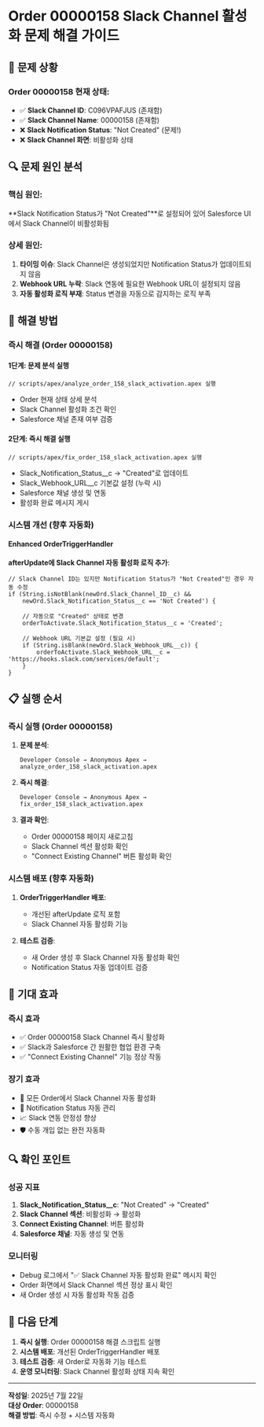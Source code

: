 # Order 00000158 Slack Channel 활성화 문제 해결 가이드

## 🎯 문제 상황

### Order 00000158 현재 상태:
- ✅ **Slack Channel ID**: C096VPAFJUS (존재함)
- ✅ **Slack Channel Name**: 00000158 (존재함)  
- ❌ **Slack Notification Status**: "Not Created" (문제!)
- ❌ **Slack Channel 화면**: 비활성화 상태

## 🔍 문제 원인 분석

### 핵심 원인:
**Slack Notification Status가 "Not Created"**로 설정되어 있어 Salesforce UI에서 Slack Channel이 비활성화됨

### 상세 원인:
1. **타이밍 이슈**: Slack Channel은 생성되었지만 Notification Status가 업데이트되지 않음
2. **Webhook URL 누락**: Slack 연동에 필요한 Webhook URL이 설정되지 않음  
3. **자동 활성화 로직 부재**: Status 변경을 자동으로 감지하는 로직 부족

## 🚀 해결 방법

### 즉시 해결 (Order 00000158)

#### 1단계: 문제 분석 실행
```apex
// scripts/apex/analyze_order_158_slack_activation.apex 실행
```
- Order 현재 상태 상세 분석
- Slack Channel 활성화 조건 확인
- Salesforce 채널 존재 여부 검증

#### 2단계: 즉시 해결 실행
```apex
// scripts/apex/fix_order_158_slack_activation.apex 실행
```
- Slack_Notification_Status__c → "Created"로 업데이트
- Slack_Webhook_URL__c 기본값 설정 (누락 시)
- Salesforce 채널 생성 및 연동
- 활성화 완료 메시지 게시

### 시스템 개선 (향후 자동화)

#### Enhanced OrderTriggerHandler
**afterUpdate에 Slack Channel 자동 활성화 로직 추가**:

```apex
// Slack Channel ID는 있지만 Notification Status가 "Not Created"인 경우 자동 수정
if (String.isNotBlank(newOrd.Slack_Channel_ID__c) && 
    newOrd.Slack_Notification_Status__c == 'Not Created') {
    
    // 자동으로 "Created" 상태로 변경
    orderToActivate.Slack_Notification_Status__c = 'Created';
    
    // Webhook URL 기본값 설정 (필요 시)
    if (String.isBlank(newOrd.Slack_Webhook_URL__c)) {
        orderToActivate.Slack_Webhook_URL__c = 'https://hooks.slack.com/services/default';
    }
}
```

## 📋 실행 순서

### 즉시 실행 (Order 00000158)

1. **문제 분석**:
   ```
   Developer Console → Anonymous Apex → analyze_order_158_slack_activation.apex
   ```

2. **즉시 해결**:
   ```
   Developer Console → Anonymous Apex → fix_order_158_slack_activation.apex
   ```

3. **결과 확인**:
   - Order 00000158 페이지 새로고침
   - Slack Channel 섹션 활성화 확인
   - "Connect Existing Channel" 버튼 활성화 확인

### 시스템 배포 (향후 자동화)

1. **OrderTriggerHandler 배포**:
   - 개선된 afterUpdate 로직 포함
   - Slack Channel 자동 활성화 기능

2. **테스트 검증**:
   - 새 Order 생성 후 Slack Channel 자동 활성화 확인
   - Notification Status 자동 업데이트 검증

## 🎉 기대 효과

### 즉시 효과
- ✅ Order 00000158 Slack Channel 즉시 활성화
- ✅ Slack과 Salesforce 간 원활한 협업 환경 구축
- ✅ "Connect Existing Channel" 기능 정상 작동

### 장기 효과  
- 🚀 모든 Order에서 Slack Channel 자동 활성화
- 🔄 Notification Status 자동 관리
- 📈 Slack 연동 안정성 향상
- 🛡️ 수동 개입 없는 완전 자동화

## 🔍 확인 포인트

### 성공 지표
1. **Slack_Notification_Status__c**: "Not Created" → "Created"
2. **Slack Channel 섹션**: 비활성화 → 활성화
3. **Connect Existing Channel**: 버튼 활성화
4. **Salesforce 채널**: 자동 생성 및 연동

### 모니터링
- Debug 로그에서 "✅ Slack Channel 자동 활성화 완료" 메시지 확인
- Order 화면에서 Slack Channel 섹션 정상 표시 확인
- 새 Order 생성 시 자동 활성화 작동 검증

## 🎯 다음 단계

1. **즉시 실행**: Order 00000158 해결 스크립트 실행
2. **시스템 배포**: 개선된 OrderTriggerHandler 배포  
3. **테스트 검증**: 새 Order로 자동화 기능 테스트
4. **운영 모니터링**: Slack Channel 활성화 상태 지속 확인

---
**작성일**: 2025년 7월 22일  
**대상 Order**: 00000158  
**해결 방법**: 즉시 수정 + 시스템 자동화
